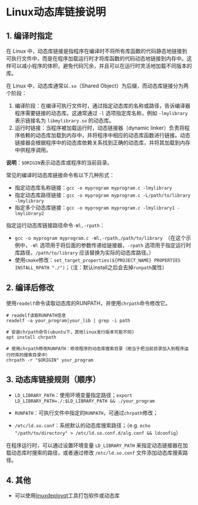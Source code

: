 # Linux动态库链接说明

## 1. 编译时指定

在 Linux 中，动态库链接是指程序在编译时不将所有库函数的代码静态地链接到可执行文件中，而是在程序加载运行时才将库函数的代码动态地链接到内存中。这样可以减小程序的体积，避免代码冗余，并且可以在运行时灵活地加载不同版本的库。

在 Linux 中，动态库通常以`.so`（Shared Object）为后缀，而动态库链接分为两个阶段：

1. 编译阶段：在编译可执行文件时，通过指定动态库的名称或路径，告诉编译器程序需要链接的动态库。这通常通过 `-l` 选项指定库名称，例如 `-lmylibrary` 表示链接名为 `libmylibrary.so` 的动态库。
2. 运行时链接：当程序被加载运行时，动态链接器（dynamic linker）负责将程序依赖的动态库加载到内存中，并将程序中相应的动态库函数进行链接。动态链接器会根据程序中的动态库依赖关系找到正确的动态库，并将其加载到内存中供程序调用。

**说明**：`$ORIGIN`表示动态库或程序的当前目录。

常见的编译时动态库链接命令有以下几种形式：

- 指定动态库名称链接：`gcc -o myprogram myprogram.c -lmylibrary`
- 指定动态库路径链接：`gcc -o myprogram myprogram.c -L/path/to/library -lmylibrary`
- 指定多个动态库链接：`gcc -o myprogram myprogram.c -lmylibrary1 -lmylibrary2`

指定运行动态库链接路径命令`-Wl,-rpath`：

- `gcc -o myprogram myprogram.c -Wl,-rpath,/path/to/library `（在这个示例中，`-Wl` 选项用于将后面的参数传递给链接器，`-rpath` 选项用于指定运行时库路径，`/path/to/library` 应该替换为实际的动态库路径。）
- 使用`cmake`修改：`set_target_properties(${PROJECT_NAME} PROPERTIES INSTALL_RPATH "./")`；（注：默认install之后会去掉`runpath`属性）

## 2. 编译后修改

使用`readelf`命令读取动态库的RUNPATH，并使用`chrpath`命令修改它。

```shell
# readelf读取RUNPATH信息
readelf -a your_program|your_lib | grep -i path

# 安装chrpath命令(ubuntu下，其他linux发行版本可能不同)
apt install chrpath

# 使用chrpath修改RUNPATH：修改程序的动态库搜索目录（相当于把当前目录加入到程序运行时库的搜索目录中）
chrpath -r "$ORIGIN" your_program
```

## 3. 动态库链接规则（顺序）

- `LD_LIBRARY_PATH`：使用环境变量指定路径；`export LD_LIBRARY_PATH=./:$LD_LIBRARY_PATH && ./your_program `

- `RUNPATH`：可执行文件中指定的`RUNPATH`，可通过`chrpath`修改；

- `/etc/ld.so.conf`：系统默认的动态库搜索路径；（e.g. `echo "/path/to/directory" > /etc/ld.so.conf.d/alg.conf && ldconfig`）



在程序运行时，可以通过设置环境变量 `LD_LIBRARY_PATH` 来指定动态链接器在加载动态库时搜索的路径，或者通过修改 `/etc/ld.so.conf` 文件添加动态库搜索路径。

## 4. 其他

- 可以使用[linuxdeployqt](https://github.com/probonopd/linuxdeployqt)工具打包软件或动态库